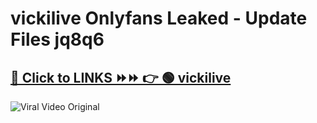 
 # vickilive Onlyfans Leaked - Update Files jq8q6

## <h2><a href="https://clipsfans.com/vickilive&ref=git">🔗 Click to LINKS ⏩⏩ 👉 🟢 vickilive </a></h2>

<a href="https://clipsfans.com/vickilive&ref=git" rel="nofollow" data-target="animated-image.originalLink"><img src="https://i.ibb.co.com/xMMVF88/686577567.gif" alt="Viral Video Original" style="max-width: 100%; display: inline-block;" data-target="animated-image.originalImage"></a>

